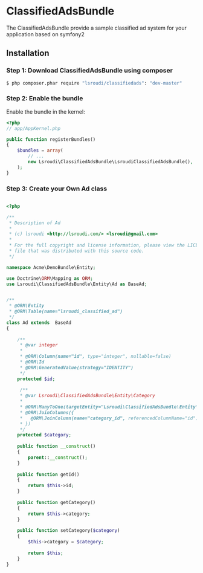 ClassifiedAdsBundle
=================================

The ClassifiedAdsBundle provide a sample classified ad system for your application based on symfony2

## Installation
### Step 1: Download ClassifiedAdsBundle using composer

``` bash
$ php composer.phar require "lsroudi/classifiedads": "dev-master"
```

### Step 2: Enable the bundle

Enable the bundle in the kernel:

``` php
<?php
// app/AppKernel.php

public function registerBundles()
{
    $bundles = array(
        // ...
        new Lsroudi\ClassifiedAdsBundle\LsroudiClassifiedAdsBundle(),
    );
}
```

### Step 3: Create your Own Ad class

``` php

<?php

/**
 * Description of Ad
 *
 * (c) lsroudi <http://lsroudi.com/> <lsroudi@gmail.com>
 * 
 * For the full copyright and license information, please view the LICENSE
 * file that was distributed with this source code.
 */

namespace Acme\DemoBundle\Entity;

use Doctrine\ORM\Mapping as ORM;
use Lsroudi\ClassifiedAdsBundle\Entity\Ad as BaseAd;


/**
 * @ORM\Entity
 * @ORM\Table(name="lsroudi_classified_ad")
 */
class Ad extends  BaseAd
{
     
    /**
     * @var integer
     *
     * @ORM\Column(name="id", type="integer", nullable=false)
     * @ORM\Id
     * @ORM\GeneratedValue(strategy="IDENTITY")
     */
    protected $id;
    
     /**
     * @var Lsroudi\ClassifiedAdsBundle\Entity\Category
     *
     * @ORM\ManyToOne(targetEntity="Lsroudi\ClassifiedAdsBundle\Entity\Category")
     * @ORM\JoinColumns({
     *   @ORM\JoinColumn(name="category_id", referencedColumnName="id")
     * })
     */
    protected $category;
    
    public function __construct()
    {
        parent::__construct();       
    }
       
    public function getId()
    {
        return $this->id;
    }
    
    public function getCategory()
    {
        return $this->category;
    }
    
    public function setCategory($category)
    {
        $this->category = $category;
        
        return $this;
    }   
}
```
